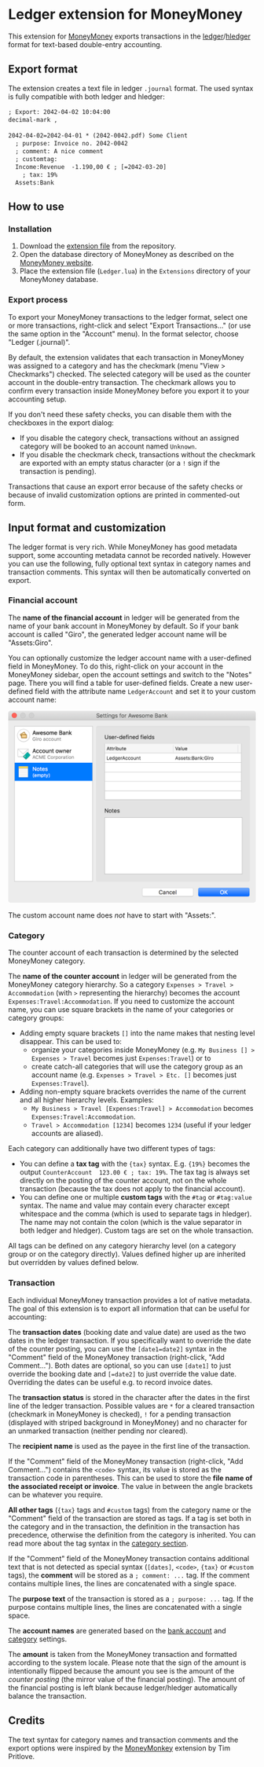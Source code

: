 # Ledger extension for MoneyMoney

This extension for [MoneyMoney](https://moneymoney-app.com/) exports transactions in the [ledger](https://www.ledger-cli.org)/[hledger](https://hledger.org) format for text-based double-entry accounting.

## Export format

The extension creates a text file in ledger `.journal` format. The used syntax is fully compatible with both ledger and hledger:

```ledger
; Export: 2042-04-02 10:04:00
decimal-mark ,

2042-04-02=2042-04-01 * (2042-0042.pdf) Some Client
  ; purpose: Invoice no. 2042-0042
  ; comment: A nice comment
  ; customtag:
  Income:Revenue  -1.190,00 € ; [=2042-03-20]
    ; tax: 19%
  Assets:Bank
```

## How to use

### Installation

1. Download the <a href="https://raw.githubusercontent.com/lukasbestle/moneymoney-ledger/main/Ledger.lua" download>extension file</a> from the repository.
2. Open the database directory of MoneyMoney as described on the [MoneyMoney website](https://moneymoney-app.com/extensions/).
3. Place the extension file (`Ledger.lua`) in the `Extensions` directory of your MoneyMoney database.

### Export process

To export your MoneyMoney transactions to the ledger format, select one or more transactions, right-click and select "Export Transactions..." (or use the same option in the "Account" menu). In the format selector, choose "Ledger (.journal)".

By default, the extension validates that each transaction in MoneyMoney was assigned to a category and has the checkmark (menu "View > Checkmarks") checked. The selected category will be used as the counter account in the double-entry transaction. The checkmark allows you to confirm every transaction inside MoneyMoney before you export it to your accounting setup.

If you don't need these safety checks, you can disable them with the checkboxes in the export dialog:

- If you disable the category check, transactions without an assigned category will be booked to an account named `Unknown`.
- If you disable the checkmark check, transactions without the checkmark are exported with an empty status character (or a `!` sign if the transaction is pending).

Transactions that cause an export error because of the safety checks or because of invalid customization options are printed in commented-out form.

## Input format and customization

The ledger format is very rich. While MoneyMoney has good metadata support, some accounting metadata cannot be recorded natively. However you can use the following, fully optional text syntax in category names and transaction comments. This syntax will then be automatically converted on export.

### Financial account

The **name of the financial account** in ledger will be generated from the name of your bank account in MoneyMoney by default. So if your bank account is called "Giro", the generated ledger account name will be "Assets:Giro".

You can optionally customize the ledger account name with a user-defined field in MoneyMoney. To do this, right-click on your account in the MoneyMoney sidebar, open the account settings and switch to the "Notes" page. There you will find a table for user-defined fields. Create a new user-defined field with the attribute name `LedgerAccount` and set it to your custom account name:

<img alt="Screenshot of the LedgerAccount option in the MoneyMoney user-defined fields table" src="options.png" width="574">

The custom account name does *not* have to start with "Assets:".

### Category

The counter account of each transaction is determined by the selected MoneyMoney category.

The **name of the counter account** in ledger will be generated from the MoneyMoney category hierarchy. So a category `Expenses > Travel > Accommodation` (with `>` representing the hierarchy) becomes the account `Expenses:Travel:Accommodation`. If you need to customize the account name, you can use square brackets in the name of your categories or category groups:

- Adding empty square brackets `[]` into the name makes that nesting level disappear. This can be used to:
  - organize your categories inside MoneyMoney (e.g. `My Business [] > Expenses > Travel` becomes just `Expenses:Travel`) or to
  - create catch-all categories that will use the category group as an account name (e.g. `Expenses > Travel > Etc. []` becomes just `Expenses:Travel`).
- Adding non-empty square brackets overrides the name of the current and all higher hierarchy levels. Examples:
  - `My Business > Travel [Expenses:Travel] > Accommodation` becomes `Expenses:Travel:Accommodation`.
  - `Travel > Accommodation [1234]` becomes `1234` (useful if your ledger accounts are aliased).

Each category can additionally have two different types of tags:

- You can define a **tax tag** with the `{tax}` syntax. E.g. `{19%}` becomes the output `CounterAccount  123.00 € ; tax: 19%`. The tax tag is always set directly on the posting of the counter account, not on the whole transaction (because the tax does not apply to the financial account).
- You can define one or multiple **custom tags** with the `#tag` or `#tag:value` syntax. The name and value may contain every character except whitespace and the comma (which is used to separate tags in hledger). The name may not contain the colon (which is the value separator in both ledger and hledger). Custom tags are set on the whole transaction.

All tags can be defined on any category hierarchy level (on a category group or on the category directly). Values defined higher up are inherited but overridden by values defined below.

### Transaction

Each individual MoneyMoney transaction provides a lot of native metadata. The goal of this extension is to export all information that can be useful for accounting:

The **transaction dates** (booking date and value date) are used as the two dates in the ledger transaction. If you specifically want to override the date of the counter posting, you can use the `[date1=date2]` syntax in the "Comment" field of the MoneyMoney transaction (right-click, "Add Comment..."). Both dates are optional, so you can use `[date1]` to just override the booking date and `[=date2]` to just override the value date. Overriding the dates can be useful e.g. to record invoice dates.

The **transaction status** is stored in the character after the dates in the first line of the ledger transaction. Possible values are `*` for a cleared transaction (checkmark in MoneyMoney is checked), `!` for a pending transaction (displayed with striped background in MoneyMoney) and no character for an unmarked transaction (neither pending nor cleared).

The **recipient name** is used as the payee in the first line of the transaction.

If the "Comment" field of the MoneyMoney transaction (right-click, "Add Comment...") contains the `<code>` syntax, its value is stored as the transaction code in parentheses. This can be used to store the **file name of the associated receipt or invoice**. The value in between the angle brackets can be whatever you require.

**All other tags** (`{tax}` tags and `#custom` tags) from the category name or the "Comment" field of the transaction are stored as tags. If a tag is set both in the category and in the transaction, the definition in the transaction has precedence, otherwise the definition from the category is inherited. You can read more about the tag syntax in the [category section](#category).

If the "Comment" field of the MoneyMoney transaction contains additional text that is not detected as special syntax (`[dates]`, `<code>`, `{tax}` or `#custom` tags), the **comment** will be stored as a `; comment: ...` tag. If the comment contains multiple lines, the lines are concatenated with a single space.

The **purpose text** of the transaction is stored as a `; purpose: ...` tag. If the purpose contains multiple lines, the lines are concatenated with a single space.

The **account names** are generated based on the [bank account](#bank-account) and [category](#category) settings.

The **amount** is taken from the MoneyMoney transaction and formatted according to the system locale. Please note that the sign of the amount is intentionally flipped because the amount you see is the amount of the *counter posting* (the mirror value of the financial posting). The amount of the financial posting is left blank because ledger/hledger automatically balance the transaction.

## Credits

The text syntax for category names and transaction comments and the export options were inspired by the [MoneyMonkey](https://github.com/timpritlove/moneymonkey) extension by Tim Pritlove.
